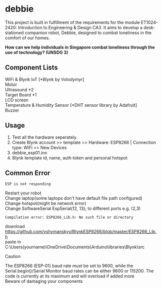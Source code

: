 # debbie
This project is built in fulfillment of the requirements for the module ET1024-2420: Introduction to Engineering &amp; Design CA3. 
It aims to develop a desk-stationed companion robot, Debbie, designed to combat loneliness in the comfort of our homes.  
  
__How can we help individuals in Singapore combat loneliness through the use of technology? (UNSDG 3)__

## Component Lists
WiFi & Blynk IoT [*Blynk by Volodymyr]  
Motor  
Ultrasound *2  
Target Board *1  
LCD screen  
Temperature & Humidity Sensor [*DHT sensor library by Adafruit]  
Buzzer  

## Usage
1) Test all the hardware seperately.  
2) Create Blynk account >> template >> Hardware: ESP8266 | Connection type: WiFi >> New Devices  
3) debbie_esp01.ino
4) Blynk template id, name, auth token and personal hotspot  

## Common Error
```
ESP is not responding
```
Restart your robot  
Change laptop(some laptops don't have default file path configured)  
Change hotspot(might be network error)  
Change SoftwareSerial EspSerial(12, 13); to different ports e.g. (2,3)  
```
Compilation error: ESP8266_Lib.h: No such file or directory
```
download https://github.com/vshymanskyy/BlynkESP8266/blob/master/ESP8266_Lib.h  
paste in C:\Users\(yourname)\OneDrive\Documents\Arduino\libraries\Blynk\src  

> [!CAUTION]  
The ESP8266 (ESP-01) baud rate *must* be set to 9600, while the Serial.begin()/Serial Monitor baud rates can be either 9600 or 115200.
The code is currently at its maximum and will overload if added more  
Beware of damaging your components  








